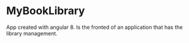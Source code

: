# MyBookLibrary
App created with angular 8.
Is the fronted of an application that has the library management. 
